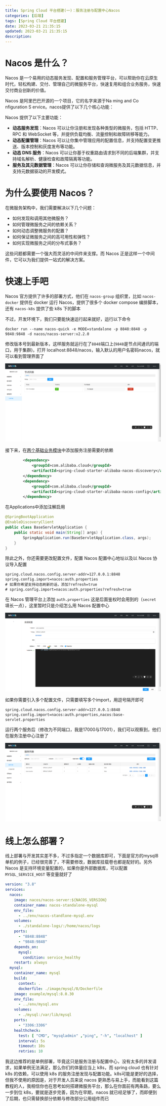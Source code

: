 ```yaml
---
title: Spring Cloud 平台搭建(一)：服务注册与配置中心Nacos
categories: [后端]
tags: [Spring Cloud 平台搭建]
date: 2023-03-21 21:35:15
updated: 2023-03-21 21:35:15
description:
---
```


# Nacos 是什么？

Nacos 是一个易用的动态服务发现、配置和服务管理平台，可以帮助你在云原生时代，轻松构建、交付、管理自己的微服务平台，快速复用和组合业务服务，快速交付商业创新的价值。

Nacos 是阿里巴巴开源的一个项目，它的名字来源于Na ming and Co nfiguration S ervice。nacos提供了以下几个核心功能：

Nacos 提供了以下主要功能：

- **动态服务发现**：Nacos 可以让你注册和发现各种类型的微服务，包括 HTTP、RPC 和 WebSocket 等，并提供负载均衡、流量控制和故障转移等能力。
- **动态配置管理**：Nacos 可以让你集中管理应用的配置信息，并支持配置变更推送、版本控制和灰度发布等功能。
- **动态 DNS 服务**：Nacos 可以让你基于权重路由请求到不同的后端集群，并支持域名解析、健康检查和故障隔离等功能。
- **服务及其元数据管理**：Nacos 可以让你存储和查询微服务及其元数据信息，并支持元数据驱动的开发模式。

# 为什么要使用 Nacos？

在微服务架构中，我们需要解决以下几个问题：

- 如何发现和调用其他微服务？
- 如何管理微服务之间的依赖关系？
- 如何动态调整微服务的配置？
- 如何保证微服务之间的高可用性和弹性？
- 如何实现微服务之间的分布式事务？

这些问题都需要一个强大而灵活的中间件来支撑。而 Nacos 正是这样一个中间件，它可以为我们提供一站式的解决方案。

<!-- more -->

# 快速上手吧

Nacos 官方提供了许多的部署方式，他们在 `nacos-group` 组织里，比如 `nacos-docker` 提供在 docker 运行 Nacos，提供了很多个 docker compose 编排脚本，还有 `nacos-k8s` 提供了些 k8s 下的脚本

不过，开发环境下，我们只要能快速运行起来就好，运行以下命令

```shell
docker run --name nacos-quick -e MODE=standalone -p 8848:8848 -p 9848:9848 -d nacos/nacos-server:v2.2.0
```

修改版本号到最新版本，这样服务就运行在了`8848`端口上(`9848`是节点间通讯的端口，用于集群)，打开 localhost:8848/nacos，输入默认的用户名密码nacos，就可以看到管理界面了

![](https://raw.githubusercontent.com/jiangtj/picgo-repo/master/img-a20230322093428.png)

接下来，在[两个基础业务模块](https://jiangtj.com/articles/durian/cloud-0/#%E5%9F%BA%E7%A1%80%E4%B8%9A%E5%8A%A1%E6%A8%A1%E5%9D%97)中添加服务注册需要的依赖

```xml
        <dependency>
            <groupId>com.alibaba.cloud</groupId>
            <artifactId>spring-cloud-starter-alibaba-nacos-discovery</artifactId>
        </dependency>
        <dependency>
            <groupId>com.alibaba.cloud</groupId>
            <artifactId>spring-cloud-starter-alibaba-nacos-config</artifactId>
        </dependency>
```

在Applications中添加注解启用

```java
@SpringBootApplication
@EnableDiscoveryClient
public class BaseServletApplication {
    public static void main(String[] args) {
        SpringApplication.run(BaseServletApplication.class, args);
    }
}
```

除此之外，你还需要更改配置文件，配置 Nacos 配置中心地址以及以 Nacos 协议导入配置

```properties
spring.cloud.nacos.config.server-addr=127.0.0.1:8848
spring.config.import=nacos:auth.properties
# 如果你希望支持动态刷新的话，添加?refresh=true
# spring.config.import=nacos:auth.properties?refresh=true
```

在 Nacos 管理平台上添加 `auth.properties` 这是后面鉴权时会用到的（`secret` 填长一点），这里暂时只是介绍怎么用 Nacos 配置中心

![](https://raw.githubusercontent.com/jiangtj/picgo-repo/master/img-a20230322093727.png)

如果你需要引入多个配置文件，只需要填写多个import，用逗号隔开即可

```properties
spring.cloud.nacos.config.server-addr=127.0.0.1:8848
spring.config.import=nacos:auth.properties,nacos:base-servlet.properties
```

运行两个服务后（修改为不同端口，我是17000与17001），我们可以观察到，他们在服务注册中心注册了

![](https://raw.githubusercontent.com/jiangtj/picgo-repo/master/img-a20230322093606.png)

# 线上怎么部署？

线上部署与开发其实差不多，不过多指定一个数据库即可，下面是官方的mysql8单机的例子，已经很完善了，不需要修改，数据库挂载卷也都是配好的。另外 Nacos 是支持环境变量配置的，如果你是外部数据库，可以配置 `MYSQL_SERVICE_HOST` 等变量就好了

```yml
version: "3.8"
services:
  nacos:
    image: nacos/nacos-server:${NACOS_VERSION}
    container_name: nacos-standalone-mysql
    env_file:
      - ../env/nacos-standlone-mysql.env
    volumes:
      - ./standalone-logs/:/home/nacos/logs
    ports:
      - "8848:8848"
      - "9848:9848"
    depends_on:
      mysql:
        condition: service_healthy
    restart: always
  mysql:
    container_name: mysql
    build:
      context: .
      dockerfile: ./image/mysql/8/Dockerfile
    image: example/mysql:8.0.30
    env_file:
      - ../env/mysql.env
    volumes:
      - ./mysql:/var/lib/mysql
    ports:
      - "3306:3306"
    healthcheck:
      test: [ "CMD", "mysqladmin" ,"ping", "-h", "localhost" ]
      interval: 5s
      timeout: 10s
      retries: 10
```

我这边推荐的是单例部署，毕竟这只是服务注册与配置中心，没有太多的并发请求，如果单例无法满足，那么你们的体量应当上 k8s，而 spring cloud 也有针对 k8s 的依赖，可以使用 k8s 的服务注册发现与配置功能。k8s可能是更好的选择，但我不使用的原因是，对于开发人员来说 nacos 更熟悉与易上手，而能看到这篇教程的人，我相信你也在思考如何搭建微服务平台，那么在你面前有两条路，要么一步到位 k8s，要就是逐步完善，因为在早期，nacos 就已经足够了，而即便到了后期，也只需替换部分依赖与修改部分公用组件而已
